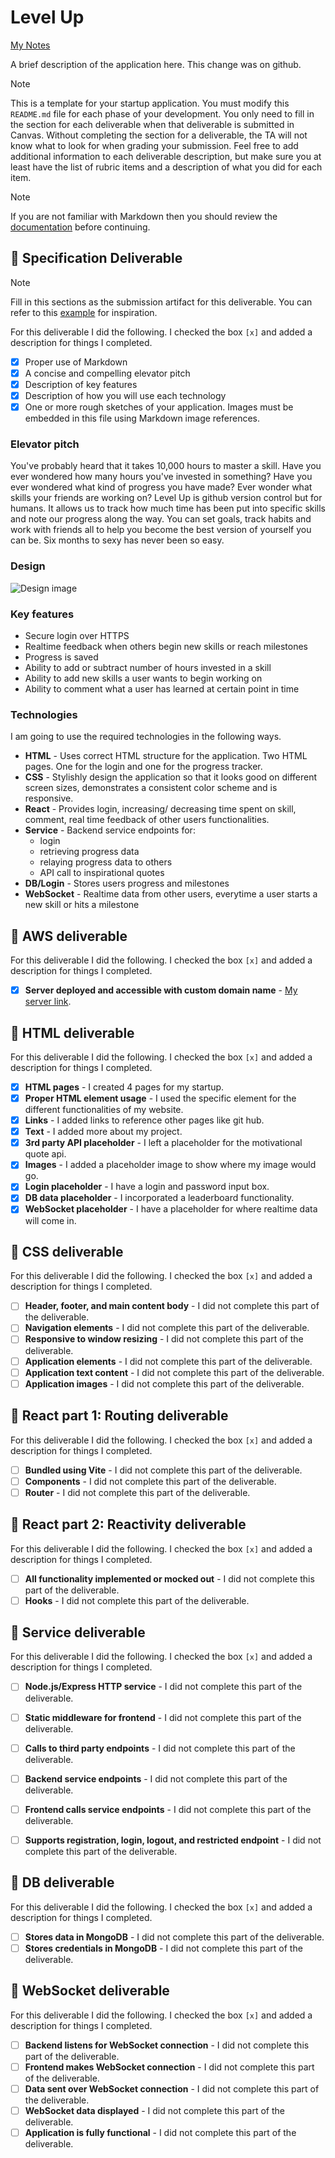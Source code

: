 # Level Up

[My Notes](notes.md)

A brief description of the application here. 
This change was on github.


> [!NOTE]
>  This is a template for your startup application. You must modify this `README.md` file for each phase of your development. You only need to fill in the section for each deliverable when that deliverable is submitted in Canvas. Without completing the section for a deliverable, the TA will not know what to look for when grading your submission. Feel free to add additional information to each deliverable description, but make sure you at least have the list of rubric items and a description of what you did for each item.

> [!NOTE]
>  If you are not familiar with Markdown then you should review the [documentation](https://docs.github.com/en/get-started/writing-on-github/getting-started-with-writing-and-formatting-on-github/basic-writing-and-formatting-syntax) before continuing.

## 🚀 Specification Deliverable

> [!NOTE]
>  Fill in this sections as the submission artifact for this deliverable. You can refer to this [example](https://github.com/webprogramming260/startup-example/blob/main/README.md) for inspiration.

For this deliverable I did the following. I checked the box `[x]` and added a description for things I completed.

- [x] Proper use of Markdown
- [x] A concise and compelling elevator pitch
- [x] Description of key features
- [x] Description of how you will use each technology
- [x] One or more rough sketches of your application. Images must be embedded in this file using Markdown image references.

### Elevator pitch

You've probably heard that it takes 10,000 hours to master a skill. Have you ever wondered how many hours you've invested in something? Have you ever wondered what kind of progress you have made? Ever wonder what skills your friends are working on? Level Up is github version control but for humans. It allows us to track how much time has been put into specific skills and note our progress along the way. You can set goals, track habits and work with friends all to help you become the best version of yourself you can be. Six months to sexy has never been so easy. 

### Design

![Design image](design.jpg)

### Key features

- Secure login over HTTPS
- Realtime feedback when others begin new skills or reach milestones
- Progress is saved
- Ability to add or subtract number of hours invested in a skill
- Ability to add new skills a user wants to begin working on
- Ability to comment what a user has learned at certain point in time


### Technologies

I am going to use the required technologies in the following ways.

- **HTML** - Uses correct HTML structure for the application. Two HTML pages. One for the login and one for the progress tracker.
- **CSS** - Stylishly design the application so that it looks good on different screen sizes, demonstrates a consistent color scheme and is responsive.
- **React** - Provides login, increasing/ decreasing time spent on skill, comment, real time feedback of other users functionalities. 
- **Service** - Backend service endpoints for:
    - login
    - retrieving progress data
    - relaying progress data to others
    - API call to inspirational quotes
- **DB/Login** - Stores users progress and milestones
- **WebSocket** - Realtime data from other users, everytime a user starts a new skill or hits a milestone

## 🚀 AWS deliverable

For this deliverable I did the following. I checked the box `[x]` and added a description for things I completed.

- [x] **Server deployed and accessible with custom domain name** - [My server link](https://yourdomainnamehere.click).

## 🚀 HTML deliverable

For this deliverable I did the following. I checked the box `[x]` and added a description for things I completed.

- [x] **HTML pages** - I created 4 pages for my startup.
- [x] **Proper HTML element usage** - I used the specific element for the different functionalities of my website.
- [x] **Links** - I added links to reference other pages like git hub.
- [x] **Text** - I added more about my project.
- [x] **3rd party API placeholder** - I left a placeholder for the motivational quote api. 
- [x] **Images** - I added a placeholder image to show where my image would go.
- [x] **Login placeholder** - I have a login and password input box.
- [x] **DB data placeholder** - I incorporated a leaderboard functionality.
- [x] **WebSocket placeholder** - I have a placeholder for where realtime data will come in.

## 🚀 CSS deliverable

For this deliverable I did the following. I checked the box `[x]` and added a description for things I completed.

- [ ] **Header, footer, and main content body** - I did not complete this part of the deliverable.
- [ ] **Navigation elements** - I did not complete this part of the deliverable.
- [ ] **Responsive to window resizing** - I did not complete this part of the deliverable.
- [ ] **Application elements** - I did not complete this part of the deliverable.
- [ ] **Application text content** - I did not complete this part of the deliverable.
- [ ] **Application images** - I did not complete this part of the deliverable.

## 🚀 React part 1: Routing deliverable

For this deliverable I did the following. I checked the box `[x]` and added a description for things I completed.

- [ ] **Bundled using Vite** - I did not complete this part of the deliverable.
- [ ] **Components** - I did not complete this part of the deliverable.
- [ ] **Router** - I did not complete this part of the deliverable.

## 🚀 React part 2: Reactivity deliverable

For this deliverable I did the following. I checked the box `[x]` and added a description for things I completed.

- [ ] **All functionality implemented or mocked out** - I did not complete this part of the deliverable.
- [ ] **Hooks** - I did not complete this part of the deliverable.

## 🚀 Service deliverable

For this deliverable I did the following. I checked the box `[x]` and added a description for things I completed.

- [ ] **Node.js/Express HTTP service** - I did not complete this part of the deliverable.
- [ ] **Static middleware for frontend** - I did not complete this part of the deliverable.
- [ ] **Calls to third party endpoints** - I did not complete this part of the deliverable.
- [ ] **Backend service endpoints** - I did not complete this part of the deliverable.
- [ ] **Frontend calls service endpoints** - I did not complete this part of the deliverable.
- [ ] **Supports registration, login, logout, and restricted endpoint** - I did not complete this part of the deliverable.


## 🚀 DB deliverable

For this deliverable I did the following. I checked the box `[x]` and added a description for things I completed.

- [ ] **Stores data in MongoDB** - I did not complete this part of the deliverable.
- [ ] **Stores credentials in MongoDB** - I did not complete this part of the deliverable.

## 🚀 WebSocket deliverable

For this deliverable I did the following. I checked the box `[x]` and added a description for things I completed.

- [ ] **Backend listens for WebSocket connection** - I did not complete this part of the deliverable.
- [ ] **Frontend makes WebSocket connection** - I did not complete this part of the deliverable.
- [ ] **Data sent over WebSocket connection** - I did not complete this part of the deliverable.
- [ ] **WebSocket data displayed** - I did not complete this part of the deliverable.
- [ ] **Application is fully functional** - I did not complete this part of the deliverable.
